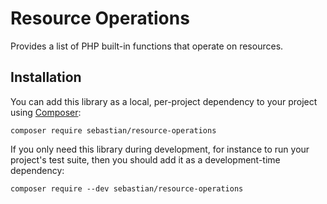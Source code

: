 # Resource Operations

Provides a list of PHP built-in functions that operate on resources.

## Installation

You can add this library as a local, per-project dependency to your project using [Composer](https://getcomposer.org/):

    composer require sebastian/resource-operations

If you only need this library during development, for instance to run your project's test suite, then you should add it as a development-time dependency:

    composer require --dev sebastian/resource-operations

